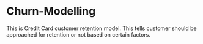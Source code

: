 # Churn-Modelling
This is Credit Card customer retention model. This tells customer should be approached for retention or not based on certain factors.
